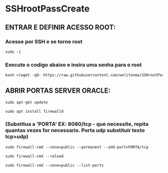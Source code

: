 # SSHrootPassCreate 

## ENTRAR E DEFINIR ACESSO ROOT:

### Acesse por SSH e se torne root
```md
sudo -i
```
### Execute o codigo abaixo e insira uma senha para o root
```md
bash <(wget -qO- https://raw.githubusercontent.com/welitonma/SSHrootPassCreate/main/rootpass.sh)
```

## ABRIR PORTAS SERVER ORACLE:
```md
sudo apt-get update
```
```md
sudo apt install firewalld 
```
### (Substitua a 'PORTA' EX: 8080/tcp - que necessite, repita quantas vezes for necessario. Porta udp substituir texto tcp>udp)
```md
sudo firewall-cmd --zone=public --permanent --add-port=PORTA/tcp 
```
```md
sudo firewall-cmd --reload 
```
```md
sudo firewall-cmd --zone=public --list-ports
```
